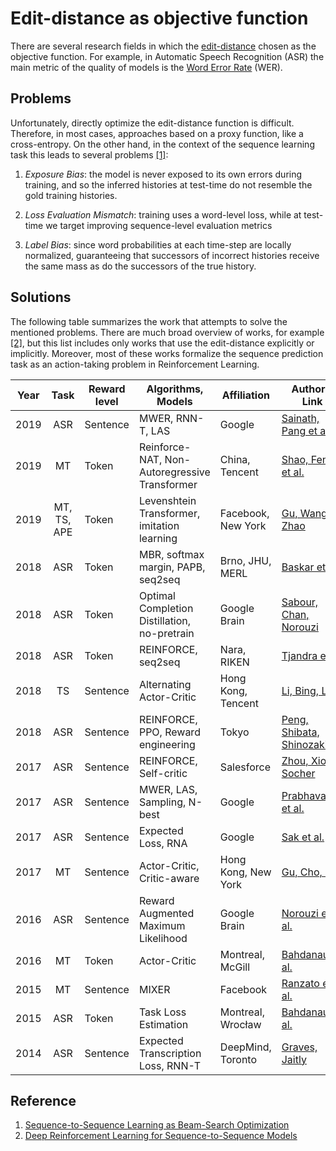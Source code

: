 # Edit-distance as objective function

There are several research fields in which the [edit-distance](https://en.wikipedia.org/wiki/Edit_distance) chosen as the objective function. For example, in Automatic Speech Recognition (ASR) the main metric of the quality of models is the [Word Error Rate](https://en.wikipedia.org/wiki/Word_error_rate) (WER).

## Problems

Unfortunately, directly optimize the edit-distance function is difficult. Therefore, in most cases, approaches based on a proxy function, like a cross-entropy. On the other hand, in the context of the sequence learning task this leads to several problems [[1]](https://arxiv.org/pdf/1606.02960.pdf):

1. _Exposure Bias_: the model is never exposed to its own errors during training, and so the inferred histories at test-time do not resemble the gold training histories.

2. _Loss Evaluation Mismatch_: training uses a word-level loss, while at test-time we target improving sequence-level evaluation metrics

3. _Label Bias_: since word probabilities at each time-step are locally normalized, guaranteeing that successors of incorrect histories receive the same mass as do the successors of the true history.

## Solutions

The following table summarizes the work that attempts to solve the mentioned problems. There are much broad overview of works, for example 
[[2]](https://arxiv.org/pdf/1805.09461.pdf), but this list includes only works that use the edit-distance explicitly or implicitly. Moreover, most of these works formalize the sequence prediction task as an action-taking problem in Reinforcement Learning.

| Year | Task | Reward level | Algorithms, Models | Affiliation | Authors, Link |
|:----:|:---:|----------|------------|------|------|
| 2019 | ASR | Sentence | MWER, RNN-T, LAS | Google | [Sainath, Pang et al](https://arxiv.org/abs/1908.10992)|
| 2019 | MT  | Token    | Reinforce-NAT, Non-Autoregressive Transformer | China, Tencent | [Shao, Feng et al.](https://arxiv.org/abs/1906.09444)|
| 2019 | MT, TS, APE | Token    | Levenshtein Transformer, imitation learning | Facebook, New York | [Gu, Wang, Zhao](https://arxiv.org/abs/1905.11006)|
| 2018 | ASR | Token    | MBR, softmax margin, PAPB, seq2seq | Brno, JHU, MERL | [Baskar et al.](https://arxiv.org/abs/1811.02770)|
| 2018 | ASR | Token    | Optimal Completion Distillation, no-pretrain | Google Brain | [Sabour, Chan, Norouzi](https://arxiv.org/abs/1810.01398)|
| 2018 | ASR | Token    | REINFORCE, seq2seq | Nara, RIKEN | [Tjandra et al.](https://ahcweb01.naist.jp/papers/journal/2019/201906_IEEE_andros-tj_1/201906_IEEE_andros-tj_1.paper.pdf)|
| 2018 | TS  | Sentence | Alternating Actor-Critic | Hong Kong, Tencent | [Li, Bing, Lam](https://arxiv.org/abs/1803.11070)|
| 2018 | ASR | Sentence | REINFORCE, PPO, Reward engineering | Tokyo |[Peng, Shibata, Shinozaki](http://www.apsipa.org/proceedings/2018/pdfs/0001934.pdf)|
| 2017 | ASR | Sentence | REINFORCE, Self-critic | Salesforce | [Zhou, Xiong, Socher](https://arxiv.org/abs/1712.07101)|
| 2017 | ASR | Sentence | MWER, LAS, Sampling, N-best | Google |[Prabhavalkar et al.](https://arxiv.org/abs/1712.01818)|
| 2017 | ASR | Sentence | Expected Loss, RNA| Google | [Sak et al.](https://pdfs.semanticscholar.org/7703/a2c5468ecbee5b62c048339a03358ed5fe19.pdf)|
| 2017 | MT  | Sentence | Actor-Critic, Critic-aware | Hong Kong, New York | [Gu, Cho, Li](https://arxiv.org/abs/1702.02429)|
| 2016 | ASR | Sentence | Reward Augmented Maximum Likelihood | Google Brain | [Norouzi et al.](https://arxiv.org/abs/1609.00150)|
| 2016 | MT  | Token    | Actor-Critic | Montreal, McGill | [Bahdanau et al.](https://arxiv.org/abs/1607.07086)|
| 2015 | MT  | Sentence | MIXER | Facebook | [Ranzato et al.](https://arxiv.org/abs/1511.06732)|
| 2015 | ASR | Token    | Task Loss Estimation | Montreal, Wrocław | [Bahdanau et al.](https://arxiv.org/abs/1511.06456)|
| 2014 | ASR | Sentence | Expected Transcription Loss, RNN-T | DeepMind, Toronto | [Graves, Jaitly](http://proceedings.mlr.press/v32/graves14.pdf)|


## Reference

1. [Sequence-to-Sequence Learning as Beam-Search Optimization](https://arxiv.org/abs/1606.02960)
2. [Deep Reinforcement Learning for Sequence-to-Sequence Models](https://arxiv.org/abs/1805.09461)
